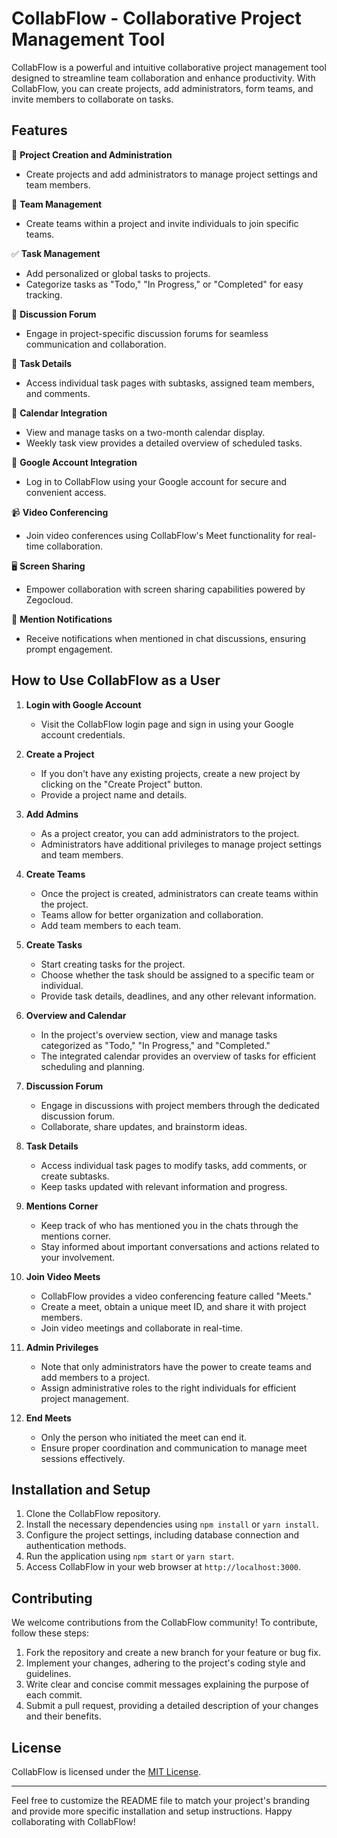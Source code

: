 # CollabFlow - Collaborative Project Management Tool

CollabFlow is a powerful and intuitive collaborative project management tool designed to streamline team collaboration and enhance productivity. With CollabFlow, you can create projects, add administrators, form teams, and invite members to collaborate on tasks.

## Features

🌟 **Project Creation and Administration**
- Create projects and add administrators to manage project settings and team members.

👥 **Team Management**
- Create teams within a project and invite individuals to join specific teams.

✅ **Task Management**
- Add personalized or global tasks to projects.
- Categorize tasks as "Todo," "In Progress," or "Completed" for easy tracking.

💬 **Discussion Forum**
- Engage in project-specific discussion forums for seamless communication and collaboration.

📄 **Task Details**
- Access individual task pages with subtasks, assigned team members, and comments.

📅 **Calendar Integration**
- View and manage tasks on a two-month calendar display.
- Weekly task view provides a detailed overview of scheduled tasks.

🔑 **Google Account Integration**
- Log in to CollabFlow using your Google account for secure and convenient access.

📹 **Video Conferencing**
- Join video conferences using CollabFlow's Meet functionality for real-time collaboration.

🖥️ **Screen Sharing**
- Empower collaboration with screen sharing capabilities powered by Zegocloud.

🔔 **Mention Notifications**
- Receive notifications when mentioned in chat discussions, ensuring prompt engagement.

## How to Use CollabFlow as a User

1. **Login with Google Account**
   - Visit the CollabFlow login page and sign in using your Google account credentials.

2. **Create a Project**
   - If you don't have any existing projects, create a new project by clicking on the "Create Project" button.
   - Provide a project name and details.

3. **Add Admins**
   - As a project creator, you can add administrators to the project.
   - Administrators have additional privileges to manage project settings and team members.

4. **Create Teams**
   - Once the project is created, administrators can create teams within the project.
   - Teams allow for better organization and collaboration.
   - Add team members to each team.

5. **Create Tasks**
   - Start creating tasks for the project.
   - Choose whether the task should be assigned to a specific team or individual.
   - Provide task details, deadlines, and any other relevant information.

6. **Overview and Calendar**
   - In the project's overview section, view and manage tasks categorized as "Todo," "In Progress," and "Completed."
   - The integrated calendar provides an overview of tasks for efficient scheduling and planning.

7. **Discussion Forum**
   - Engage in discussions with project members through the dedicated discussion forum.
   - Collaborate, share updates, and brainstorm ideas.

8. **Task Details**
   - Access individual task pages to modify tasks, add comments, or create subtasks.
   - Keep tasks updated with relevant information and progress.

9. **Mentions Corner**
   - Keep track of who has mentioned you in the chats through the mentions corner.
   - Stay informed about important conversations and actions related to your involvement.

10. **Join Video Meets**
    - CollabFlow provides a video conferencing feature called "Meets."
    - Create a meet, obtain a unique meet ID, and share it with project members.
    - Join video meetings and collaborate in real-time.

11. **Admin Privileges**
    - Note that only administrators have the power to create teams and add members to a project.
    - Assign administrative roles to the right individuals for efficient project management.

12. **End Meets**
    - Only the person who initiated the meet can end it.
    - Ensure proper coordination and communication to manage meet sessions effectively.

## Installation and Setup

1. Clone the CollabFlow repository.
2. Install the necessary dependencies using `npm install` or `yarn install`.
3. Configure the project settings, including database connection and authentication methods.
4. Run the application using `npm start` or `yarn start`.
5. Access CollabFlow in your web browser at `http://localhost:3000`.

## Contributing

We welcome contributions from the CollabFlow community! To contribute, follow these steps:

1. Fork the repository and create a new branch for your feature or bug fix.
2. Implement your changes, adhering to the project's coding style and guidelines.
3. Write clear and concise commit messages explaining the purpose of each commit.
4. Submit a pull request, providing a detailed description of your changes and their benefits.

## License

CollabFlow is licensed under the [MIT License](LICENSE.md).

---

Feel free to customize the README file to match your project's branding and provide more specific installation and setup instructions. Happy collaborating with CollabFlow!
